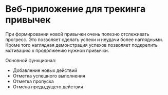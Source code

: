 # Веб-приложение для трекинга привычек

При формировании новой привычки очень полезно отслеживать прогресс. Это позволяет сделать успехи и неудачи более
наглядными. Кроме того наглядная демонстрация успехов позволяет подкрепить мотивацию к продолжению нужной привычки.

Основной функционал:

- Добавление новых действий
- Отметка успешного выполнения
- Отметка пропуска
- Отмена предыдущего действия